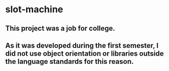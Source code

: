 # slot-machine

## This project was a job for college. 
## As it was developed during the first semester, I did not use object orientation or libraries outside the language standards for this reason. 
